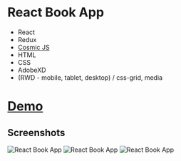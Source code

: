 # React Book App

- React
- Redux
- [Cosmic JS](https://cosmicjs.com)
- HTML
- CSS
- AdobeXD
- (RWD - mobile, tablet, desktop) / css-grid, media 

# [Demo](https://cosmicjs.com/apps/react-book-app)


## Screenshots
![React Book App](https://cosmic-s3.imgix.net/237c3030-e788-11e8-a0f7-f393606b1cf1-react-book-app-4.png?w=1200)
![React Book App](https://cosmic-s3.imgix.net/e28ef120-e787-11e8-a8c8-ad6b576b471b-react-book-app-1.png?w=800)
![React Book App](https://cosmic-s3.imgix.net/1ad40070-e788-11e8-a0f7-f393606b1cf1-react-book-app-2.png?w=800)
